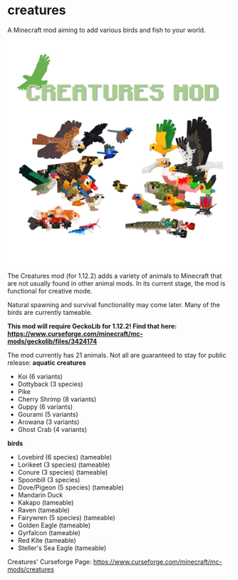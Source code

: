 # creatures
 A Minecraft mod aiming to add various birds and fish to your world.
 
![alt text](Creatures/src/main/resources/assets/creatures/creatures_logo.png)

The Creatures mod (for 1.12.2) adds a variety of animals to Minecraft that are not usually found in other animal mods. In its current stage, the mod is functional for creative mode. 

Natural spawning and survival functionality may come later. Many of the birds are currently tameable. 

**This mod will require GeckoLib for 1.12.2! Find that here: https://www.curseforge.com/minecraft/mc-mods/geckolib/files/3424174**

The mod currently has 21 animals. Not all are guaranteed to stay for public release:
**aquatic creatures**
- Koi (6 variants)
- Dottyback (3 species)
- Pike
- Cherry Shrimp (8 variants)
- Guppy (6 variants)
- Gourami (5 variants)
- Arowana (3 variants)
- Ghost Crab (4 variants)

**birds**
- Lovebird (6 species) (tameable)
- Lorikeet (3 species) (tameable)
- Conure (3 species) (tameable)
- Spoonbill (3 species)
- Dove/Pigeon (5 species) (tameable)
- Mandarin Duck
- Kakapo (tameable)
- Raven (tameable)
- Fairywren (5 species) (tameable)
- Golden Eagle (tameable)
- Gyrfalcon (tameable)
- Red Kite (tameable)
- Steller's Sea Eagle (tameable)

Creatures' Curseforge Page: https://www.curseforge.com/minecraft/mc-mods/creatures

